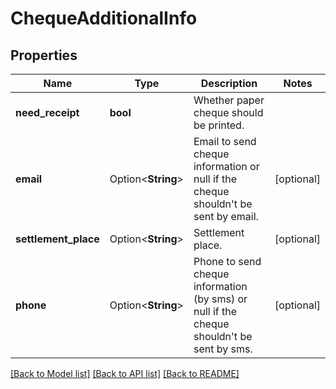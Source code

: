 # ChequeAdditionalInfo

## Properties

Name | Type | Description | Notes
------------ | ------------- | ------------- | -------------
**need_receipt** | **bool** | Whether paper cheque should be printed. | 
**email** | Option<**String**> | Email to send cheque information or null if the cheque shouldn't be sent by email. | [optional]
**settlement_place** | Option<**String**> | Settlement place. | [optional]
**phone** | Option<**String**> | Phone to send cheque information (by sms) or null if the cheque shouldn't be sent by sms. | [optional]

[[Back to Model list]](../README.md#documentation-for-models) [[Back to API list]](../README.md#documentation-for-api-endpoints) [[Back to README]](../README.md)


